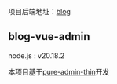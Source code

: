 项目后端地址：[blog](https://github.com/Luo-Shigan/blog)

## blog-vue-admin

node.js : v20.18.2

本项目基于[pure-admin-thin](https://gitee.com/yiming_chang/pure-admin-thin#https://gitee.com/link?target=https%3A%2F%2Fgithub.com%2Fpure-admin%2Fvue-pure-admin%2Fissues%2Fnew%2Fchoose)开发
